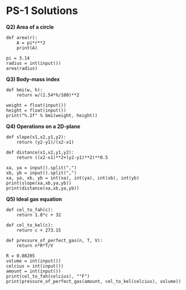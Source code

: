 # PS-1 Solutions

**Q2) Area of a circle**

```
def area(r):
    A = pi*r**2
    print(A)

pi = 3.14
radius = int(input())
area(radius)
```

**Q3) Body-mass index**

```
def bmi(w, h):
    return w/(2.54*h/100)**2

weight = float(input())
height = float(input())
print("%.2f" % bmi(weight, height))
```

**Q4) Operations on a 2D-plane**

```
def slope(x1,x2,y1,y2):
    return (y2-y1)/(x2-x1)

def distance(x1,x2,y1,y2):
    return ((x2-x1)**2+(y2-y1)**2)**0.5

xa, ya = input().split(",")
xb, yb = input().split(",")
xa, ya, xb, yb = int(xa), int(ya), int(xb), int(yb)
print(slope(xa,xb,ya,yb))
print(distance(xa,xb,ya,yb))
```

**Q5) Ideal gas equation**

```
def cel_to_fah(c):
    return 1.8*c + 32

def cel_to_kel(c):
    return c + 273.15

def pressure_of_perfect_gas(n, T, V):
    return n*R*T/V

R = 0.08205
volume = int(input())
celcius = int(input())
amount = int(input())
print(cel_to_fah(celcius), "°F")
print(pressure_of_perfect_gas(amount, cel_to_kel(celcius), volume))
```
